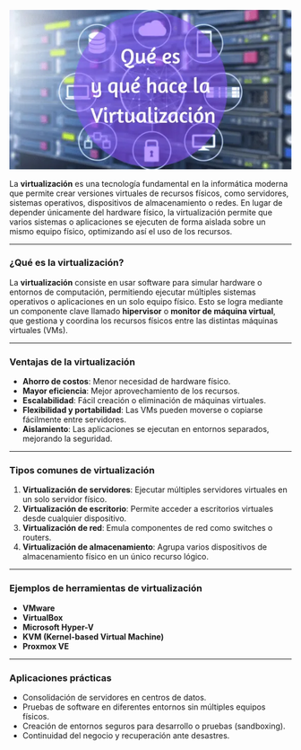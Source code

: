 ![virtu](img/virtu.jpg)




La **virtualización** es una tecnología fundamental en la informática moderna que permite crear versiones virtuales de recursos físicos, como servidores, sistemas operativos, dispositivos de almacenamiento o redes. En lugar de depender únicamente del hardware físico, la virtualización permite que varios sistemas o aplicaciones se ejecuten de forma aislada sobre un mismo equipo físico, optimizando así el uso de los recursos.

---

###  **¿Qué es la virtualización?**

La **virtualización** consiste en usar software para simular hardware o entornos de computación, permitiendo ejecutar múltiples sistemas operativos o aplicaciones en un solo equipo físico. Esto se logra mediante un componente clave llamado **hipervisor** o **monitor de máquina virtual**, que gestiona y coordina los recursos físicos entre las distintas máquinas virtuales (VMs).

---

###  **Ventajas de la virtualización**

* **Ahorro de costos**: Menor necesidad de hardware físico.
* **Mayor eficiencia**: Mejor aprovechamiento de los recursos.
* **Escalabilidad**: Fácil creación o eliminación de máquinas virtuales.
* **Flexibilidad y portabilidad**: Las VMs pueden moverse o copiarse fácilmente entre servidores.
* **Aislamiento**: Las aplicaciones se ejecutan en entornos separados, mejorando la seguridad.

---

###  **Tipos comunes de virtualización**

1. **Virtualización de servidores**: Ejecutar múltiples servidores virtuales en un solo servidor físico.
2. **Virtualización de escritorio**: Permite acceder a escritorios virtuales desde cualquier dispositivo.
3. **Virtualización de red**: Emula componentes de red como switches o routers.
4. **Virtualización de almacenamiento**: Agrupa varios dispositivos de almacenamiento físico en un único recurso lógico.

---

###  **Ejemplos de herramientas de virtualización**

* **VMware**
* **VirtualBox**
* **Microsoft Hyper-V**
* **KVM (Kernel-based Virtual Machine)**
* **Proxmox VE**

---

###  **Aplicaciones prácticas**

* Consolidación de servidores en centros de datos.
* Pruebas de software en diferentes entornos sin múltiples equipos físicos.
* Creación de entornos seguros para desarrollo o pruebas (sandboxing).
* Continuidad del negocio y recuperación ante desastres.



